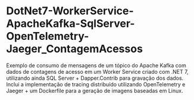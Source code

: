 # DotNet7-WorkerService-ApacheKafka-SqlServer-OpenTelemetry-Jaeger_ContagemAcessos
Exemplo de consumo de mensagens de um tópico do Apache Kafka com dados de contagens de acesso em um Worker Service criado com .NET 7, utilizando ainda SQL Server + Dapper.Contrib para gravação dos dados. Inclui a implementação de tracing distribuído utilizando OpenTelemetry e Jaeger + um Dockerfile para a geração de imagens baseadas em Linux.
